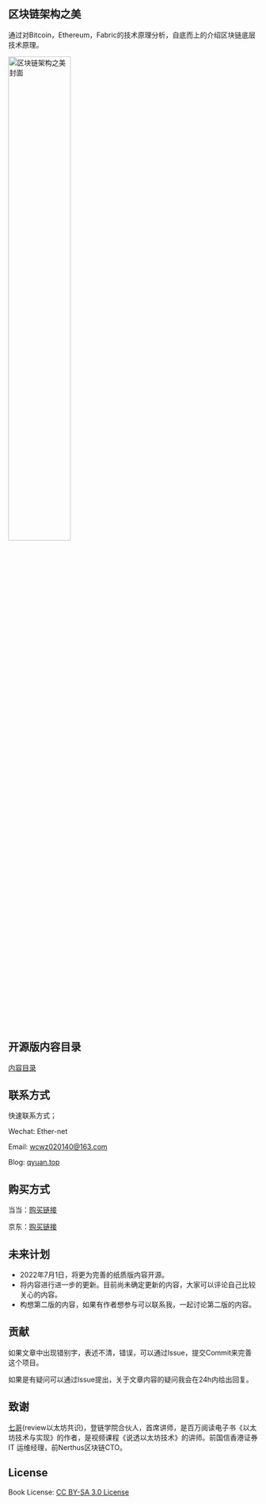 ## 区块链架构之美

通过对Bitcoin，Ethereum，Fabric的技术原理分析，自底而上的介绍区块链底层技术原理。

<img src="https://github.com/Ice-Storm/structure-and-interpretation-of-blockchain/blob/master/img/WechatIMG294.png?raw=true" width="50%" alt="区块链架构之美封面"/>


## 开源版内容目录

[内容目录](https://github.com/Ice-Storm/structure-and-interpretation-of-blockchain/blob/master/preface.md)

## 联系方式

快速联系方式；

Wechat: Ether-net

Email:  wcwz020140@163.com

Blog: [qyuan.top](http://qyuan.top/)

## 购买方式

当当：[购买链接](http://product.dangdang.com/29260508.html)

京东：[购买链接](https://item.jd.com/13316098.html)

## 未来计划

- 2022年7月1日，将更为完善的纸质版内容开源。
- 将内容进行进一步的更新。目前尚未确定更新的内容，大家可以评论自己比较关心的内容。
- 构想第二版的内容，如果有作者想参与可以联系我，一起讨论第二版的内容。

## 贡献

如果文章中出现错别字，表述不清，错误，可以通过Issue，提交Commit来完善这个项目。

如果是有疑问可以通过Issue提出，关于文章内容的疑问我会在24h内给出回复。

## 致谢
[七哥](https://github.com/ysqi)(review以太坊共识)，登链学院合伙人，首席讲师，是百万阅读电子书《以太坊技术与实现》的作者，是视频课程《说透以太坊技术》的讲师。前国信香港证券 IT 运维经理，前Nerthus区块链CTO。

## License
Book License: [CC BY-SA 3.0 License](http://creativecommons.org/licenses/by-sa/3.0/)

